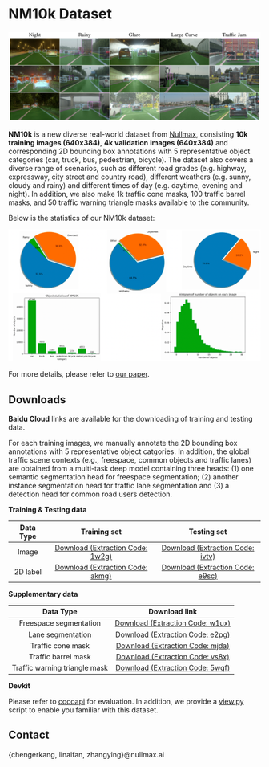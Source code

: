 # NM10k Dataset

![](./assets/images/overview-dataset.png)

**NM10k** is a new diverse real-world dataset from [Nullmax](http://nullmax.ai/), consisting **10k training images (640x384)**, **4k validation images (640x384)** and corresponding 2D bounding box annotations with 5 representative object categories (car, truck, bus, pedestrian, bicycle). The dataset also covers a diverse range of scenarios, such as different road grades (e.g. highway, expressway, city street and country road), different weathers (e.g. sunny, cloudy and rainy) and different times of day (e.g. daytime, evening and night). In addition, we also make 1k traffic cone masks, 100 traffic barrel masks, and 50 traffic warning triangle masks available to the community. 

Below is the statistics of our NM10k dataset:


![](./assets/images/stats.png)

For more details, please refer to [our paper](https://arxiv.org/pdf/2205.00376.pdf).

## Downloads
**Baidu Cloud** links are available for the downloading of training and testing data.

For each training images, we manually annotate the 2D bounding box annotations with 5 representative object catgories. In addition, the global traffic scene contexts (e.g., freespace, common objects and traffic lanes) are obtained from a multi-task deep model containing three heads: (1) one semantic segmentation head for freespace segmentation; (2) another instance segmentation head for traffic lane segmentation and (3) a detection head for common road users detection.

**Training & Testing data**

|Data Type|Training set|Testing set|
|:-:|:-:|:-:|
|Image|[Download (Extraction Code: 1w2g)](https://pan.baidu.com/s/12Jf06U_whDviTTUDbLxrcw)|[Download (Extraction Code: ivtv)](https://pan.baidu.com/s/12tbCOccTSNTid4t3VnEyMg)|
|2D label|[Download (Extraction Code: akmg)](https://pan.baidu.com/s/1Gl1Fv3XregiUT6yPm8RATg)|[Download (Extraction Code: e9sc)](https://pan.baidu.com/s/1uNIHTgNTg3Wu68w-RY77Dw)|

**Supplementary data**

|Data Type| Download link|
|:-:|:-:|
|Freespace segmentation|[Download (Extraction Code: w1ux)](https://pan.baidu.com/s/1gnT8PTsLjulyV2fHNTC5JA)|
|Lane segmentation|[Download (Extraction Code: e2pg)](https://pan.baidu.com/s/1_el9sHY1dQzd6r50MQukBA)|
|Traffic cone mask|[Download (Extraction Code: mjda)](https://pan.baidu.com/s/1KKZ5i4GXejwXbv4oOYW1AA)|
|Traffic barrel mask|[Download (Extraction Code: vs8x)](https://pan.baidu.com/s/1upaFHjAQUEnaG-Dam8360A)|
|Traffic warning triangle mask|[Download (Extraction Code: 5wqf)](https://pan.baidu.com/s/1hWU8EuRDTVXiOxIcaSLGug)|

**Devkit**

Please refer to [cocoapi](https://github.com/cocodataset/cocoapi) for evaluation. In addition, we provide a [view.py](./scripts/view.py) script to enable you familiar with this dataset. 

## Contact
{chengerkang, linaifan, zhangying}@nullmax.ai